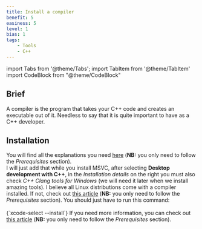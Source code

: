 ```yaml
---
title: Install a compiler
benefit: 5
easiness: 5
level: 1
bias: 1
tags:
    - Tools
    - C++
---
```

import Tabs from '@theme/Tabs';
import TabItem from '@theme/TabItem'
import CodeBlock from "@theme/CodeBlock"

## Brief

A compiler is the program that takes your C++ code and creates an executable out of it. Needless to say that it is quite important to have as a C++ developer.

## Installation

<Tabs>
  <TabItem value="windows" label="Windows">
You will find all the explanations you need <a href = "https://code.visualstudio.com/docs/cpp/config-msvc">here</a> (<b>NB:</b> you only need to follow the <i>Prerequisites</i> section).<br/>
I will just add that while you install MSVC, after selecting <b>Desktop development with C++</b>, in the <i>Installation details</i> on the right you must also check <i>C++ Clang tools for Windows</i> (we will need it later when we install amazing tools).
  </TabItem>
  <TabItem value="linux" label="Linux">
I believe all Linux distributions come with a compiler installed. If not, check out <a href="https://code.visualstudio.com/docs/cpp/config-linux">this article</a> (<b>NB:</b> you only need to follow the <i>Prerequisites</i> section).
  </TabItem>
  <TabItem value="mac" label="Mac">
You should just have to run this command:<br/><br/>
<CodeBlock language="cpp">{`xcode-select --install`}</CodeBlock>
If you need more information, you can check out <a href="https://code.visualstudio.com/docs/cpp/config-clang-mac">this article</a> (<b>NB:</b> you only need to follow the <i>Prerequisites</i> section).
  </TabItem>
</Tabs>